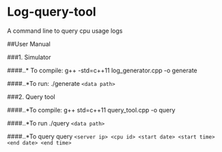 # Log-query-tool
A command line to query cpu usage logs

##User Manual

###1. Simulator

####..* To compile:
g++ -std=c++11 log_generator.cpp -o generate

####..*To run:
./generate `<data path>`

###2. Query tool

####..*To compile:
g++ std=c++11 query_tool.cpp -o query

####..*To run
./query `<data path>`

####..*To query
query `<server ip> <cpu id> <start date> <start time> <end date> <end time>`
